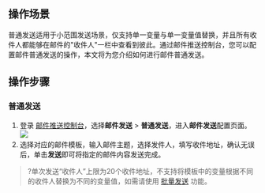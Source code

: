 ## 操作场景
普通发送适用于小范围发送场景，仅支持单一变量与单一变量值替换，并且所有收件人都能够在邮件的"收件人"一栏中查看到彼此。通过邮件推送控制台，您可以配置邮件普通发送的操作，本文将为您介绍如何进行邮件普通发送。

## 操作步骤
### 普通发送
1. 登录 [邮件推送控制台](https://console.cloud.tencent.com/ses/send)，选择**邮件发送** > **普通发送**，进入**邮件发送**配置页面。
![](https://qcloudimg.tencent-cloud.cn/raw/d6a31e914d935e698fd82c446e030c62.png)
2. 选择对应的邮件模板，输入邮件主题，选择发件人，填写收件地址，确认无误后，单击**发送**即可将指定的邮件内容发送完成。
>?单次发送“收件人”上限为20个收件地址，不支持将模板中的变量根据不同的收件人替换为不同的变量值，如需请使用 [批量发送](xxxx) 功能。
